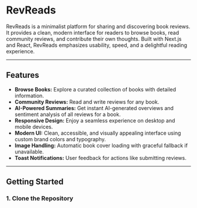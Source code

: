 # RevReads

RevReads is a minimalist platform for sharing and discovering book reviews. It provides a clean, modern interface for readers to browse books, read community reviews, and contribute their own thoughts. Built with Next.js and React, RevReads emphasizes usability, speed, and a delightful reading experience.

---

## Features

- **Browse Books:** Explore a curated collection of books with detailed information.
- **Community Reviews:** Read and write reviews for any book.
- **AI-Powered Summaries:** Get instant AI-generated overviews and sentiment analysis of all reviews for a book.
- **Responsive Design:** Enjoy a seamless experience on desktop and mobile devices.
- **Modern UI:** Clean, accessible, and visually appealing interface using custom brand colors and typography.
- **Image Handling:** Automatic book cover loading with graceful fallback if unavailable.
- **Toast Notifications:** User feedback for actions like submitting reviews.

---

## Getting Started

### 1. Clone the Repository
